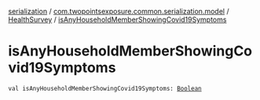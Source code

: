 [serialization](../../index.md) / [com.twopointsexposure.common.serialization.model](../index.md) / [HealthSurvey](index.md) / [isAnyHouseholdMemberShowingCovid19Symptoms](./is-any-household-member-showing-covid19-symptoms.md)

# isAnyHouseholdMemberShowingCovid19Symptoms

`val isAnyHouseholdMemberShowingCovid19Symptoms: `[`Boolean`](https://kotlinlang.org/api/latest/jvm/stdlib/kotlin/-boolean/index.html)